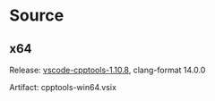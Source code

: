 # Source

## x64

Release: [vscode-cpptools-1.10.8], clang-format 14.0.0

Artifact: cpptools-win64.vsix

[vscode-cpptools-1.10.8]:
  https://github.com/microsoft/vscode-cpptools/releases/tag/v1.10.8
